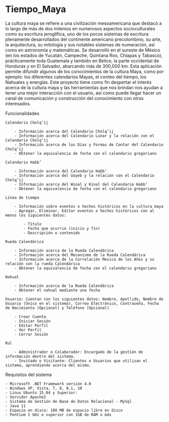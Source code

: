 # Tiempo_Maya
La cultura maya se refiere a una civilización mesoamericana que destacó a lo largo de más de dos milenios en numerosos aspectos socioculturales como su escritura jeroglífica, uno de los pocos sistemas de escritura plenamente desarrollados del continente americano precolombino, su arte, la arquitectura, su mitología y sus notables sistemas de numeración, así como en astronomía y matemáticas. Se desarrolló en el sureste de México (en los estados de Yucatán, Campeche, Quintana Roo, Chiapas y Tabasco), prácticamente toda Guatemala y también en Belice, la parte occidental de Honduras y en El Salvador, abarcando más de 300,000 km. Esta aplicación permite difundir algunos de los conocimientos de la cultura Maya, como por ejemplo: los diferentes calendarios Mayas, el conteo del tiempo, los Nahuales y energías. Este proyecto tiene como fin despertar el interés acerca de la cultura maya y las herramientas que nos brindan nos ayudan a tener una mejor interacción con el usuario, así como puede llegar hacer un canal de comunicación y construcción del conocimiento con otros interesados.

Funcionalidades

  	Calendario Cholq’ij
  		
  		- Información acerca del Calendario Cholq’ij
  		- Información acerca del Calendario Lunar y la relación con el Calendario Cholq’ij
  		- Información acerca de los Días y Formas de Contar del Calendario Cholq’ij
  		- Obtener la equivalencia de fecha con el calendario gregoriano

	Calendario Habb’
		
		- Información acerca del Calendario Habb’
		- Información acerca del Uayeb y la relación con el Calendario Cholq’ij
		- Información acerca del Winal y Kinal del Calendario Habb’
		- Obtener la equivalencia de fecha con el calendario gregoriano

	Línea de tiempo
		
		- Información sobre eventos o hechos históricos en la cultura maya
		- Agregar, Eliminar, Editar eventos o hechos históricos con al menos los siguientes datos:
			
			- Título
			- Fecha que ocurrió (inicio y fin)
			- Descripción o contenido

	Rueda Calendárica

		- Información acerca de la Rueda Calendárica
		- Información acerca del Mecanismo de la Rueda Calendárica
		- Información acerca de la Correlación Mexica de los Años y su relación con la rueda Calendárica
		- Obtener la equivalencia de fecha con el calendario gregoriano

	Nahual

		- Información acerca de la Rueda Calendárica
		- Obtener el nahual mediante una fecha
	
	Usuario: Cuentan con los siguientes datos: Nombre, Apellido, Nombre de Usuario (Único en el sistema), Correo Electrónico, Contraseña, Fecha de Nacimiento (Opcional) y Teléfono (Opcional)
	
		- Crear Cuenta
		- Iniciar Sesión
		- Editar Perfil
		- Ver Perfil
		- Cerrar Sesión
	
	Rol
	
		- Administrador o Colaborador: Encargado de la gestión de información dentro del sistema.
		- Invitado o Visitante: Clientes o Usuarios que utilizan el sistema, aprendiendo acerca del mismo.

Requisitos del sistema

	- Microsoft .NET Framework versión 4.0
	- Windows XP, Vista, 7, 8, 8.1, 10
	- Linux Ubuntu 15.04 y Superior:
	- Servidor Apache2
	- Sistema de Gestión de Base de Datos Relacional - MySql
	- Java 11
	- Espacio en disco: 100 MB de espacio libre en disco
	- Pentium 1 GHz o superior con 1GB de RAM o más
